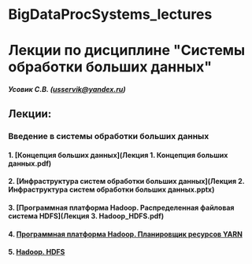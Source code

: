 # BigDataProcSystems_lectures
Лекции по дисциплине "Системы обработки больших данных"
======================
##### Усовик С.В. (usservik@yandex.ru)
Лекции:
----
### Введение в системы обработки больших данных
#### 1. [Концепция больших данных](Лекция 1. Концепция больших данных.pdf)
#### 2. [Инфраструктура систем обработки больших данных](Лекция 2. Инфраструктура систем обработки больших данных.pptx)
#### 3. [Программная платформа Hadoop. Распределенная файловая система HDFS](Лекция 3. Hadoop_HDFS.pdf) 
#### 4. [Программная платформа Hadoop. Планировщик ресурсов YARN](hdfs/HDFS_practice.md)
#### 5. [Hadoop. HDFS](hdfs/HDFS_practice.md)
